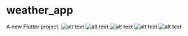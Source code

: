 # weather_app

A new Flutter project.
![alt text](<weather - 5.png>) ![alt text](<weather - 1.png>) ![alt text](<weather - 2.png>) ![alt text](<weather - 3.png>) ![alt text](<weather - 4.png>)